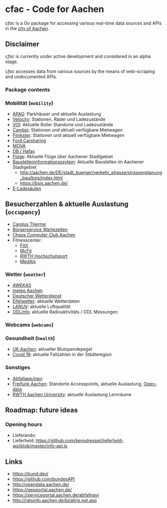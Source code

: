 # cfac - Code for Aachen

_cfac_ is a Go package for accessing various real-time data sources and APIs in the [city of Aachen](https://aachen.de/).

## Disclaimer

_cfac_ is currently under active development and considered in an alpha stage.

_cfac_ accesses data from various sources by the means of web-scraping and undocumented APIs.

### Package contents

### Mobilität (`mobility`)

- [APAG](): Parkhäuser und aktuelle Auslastung
- [Velocity](): Stationen, Räder und Ladezustände
- [VOI](): Aktuelle Roller Standorte und Ladezustände
- [Cambio](): Stationen und aktuell verfügbare Mietwagen
- [Flinkster](): Stationen und aktuell verfügbare Mietwagen
- [Ford Carsharing](https://www.ford-carsharing.de/de/standorte?p=1)
- [MOVA](https://mova.aseag.de/#/home)
- [DB / Hafas]()
- [Flüge](https://de.flightaware.com/live/airport/EDKA): Aktuelle Flüge über Aachener Stadtgebiet
- [Baustelleninformationsssytem](): Aktuelle Baustellen im Aachener Stadtgebiet
    - http://aachen.de/DE/stadt_buerger/verkehr_strasse/strassenplanung_bau/bsis/index.html
    - https://bsis.aachen.de/
- [E-Ladesäulen]()

## Besucherzahlen & aktuelle Auslastung (`occupancy`)

- [Carolus Therme](https://www.carolus-thermen.de/en/thermalbath/#occupation)
- [Bürgerservice Wartezeiten](https://serviceportal.aachen.de/wartezeiten)
- [Chaos Computer Club Aachen](https://wiki.aachen.ccc.de/doku.php?id=projekte:clubstatus)
- Fitnesscenter:
  - [FitX](https://www.fitx.de/fitnessstudios/aachen-europaplatz)
  - [McFit](https://www.mcfit.com/de/fitnessstudios/studiosuche/studiodetails/studio/aachen/)
  - [RWTH Hochschulsport](https://buchung.hsz.rwth-aachen.de/angebote/aktueller_zeitraum/_Auslastung.html)
  - [MedAix](https://www.medaix.de/standorte/aachen-elisengalerie)

### Wetter (`weather`)

- [AWEKAS](https://www.awekas.at/)
- [meteo Aachen](https://meteoaachen.de/)
- [Deutscher Wetterdienst](https://www.dwd.de/DE/wetter/wetterundklima_vorort/nordrhein-westfalen/aachen/_node.html)
- [Eifelwetter](https://www.eifelwetter.de/): aktuelle Wetterdaten
- [LANUV](https://www.lanuv.nrw.de/umwelt/luft/immissionen/aktuelle-luftqualitaet): aktuelle Luftqualität
- [ODLinfo](https://odlinfo.bfs.de/DE/aktuelles/messstelle/053130003.html): aktuelle Radioaktivitäts / ODL Messungen

### Webcams (`webcams`)

### Gesundheit (`health`)

- [UK Aachen](https://www.ukaachen.de/kliniken-institute/transfusionsmedizin-blutspendedienst/blutspendedienst/blutspendepegel/spendepegel/2021-08): aktueller Blutspendepegel 
- [Covid 19](): aktuelle Fallzahlen in der Städteregion

### Sonstiges

- [Abfallapp/navi](https://abfallnavi.de/aachen/)
- [Freifunk Aachen](https://map.aachen.freifunk.net/): Standorte Accesspoints, aktuelle Auslastung, [Open-data](https://data.aachen.freifunk.net)
- [RWTH Aachen University](): aktuelle Auslastung Lernräume

## Roadmap: future ideas

### Opening hours

- Lieferando: 
- Lieferheld: https://github.com/kenodressel/lieferheld-api/blob/master/info-api.js

## Links

- https://bund.dev/
- https://github.com/bundesAPI
- http://opendata.aachen.de/
- https://geoportal.aachen.de/
- https://serviceportal.aachen.de/abfallnavi
- http://ratsinfo.aachen.de/bi/allris.net.asp
